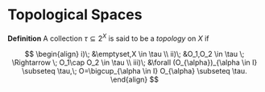 # Topological Spaces

**Definition** A collection $\tau \subseteq 2^X$ is said to be a *topology* on $X$ if

$$
\begin{align}
    i)\; &\emptyset,X \in \tau \\
    ii)\; &O_1,O_2 \in \tau \; \Rightarrow \; O_1\cap O_2 \in \tau  \\
    iii)\; &\forall (O_{\alpha})_{\alpha \in I} \subseteq \tau,\; O=\bigcup_{\alpha \in I} O_{\alpha} \subseteq \tau.
\end{align}
$$
